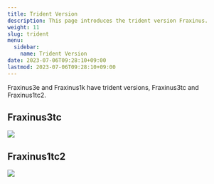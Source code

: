 ```yaml
---
title: Trident Version
description: This page introduces the trident version Fraxinus.
weight: 11
slug: trident
menu:
  sidebar:
    name: Trident Version
date: 2023-07-06T09:28:10+09:00
lastmod: 2023-07-06T09:28:10+09:00
---
```


Fraxinus3e and Fraxinus1k have trident versions, Fraxinus3tc and Fraxinus1tc2.

## Fraxinus3tc

![](/images/Fraxinus3tc-photo-1.jpg)

## Fraxinus1tc2

![](/images/Fraxinus1tc2-photo-1.jpg)

